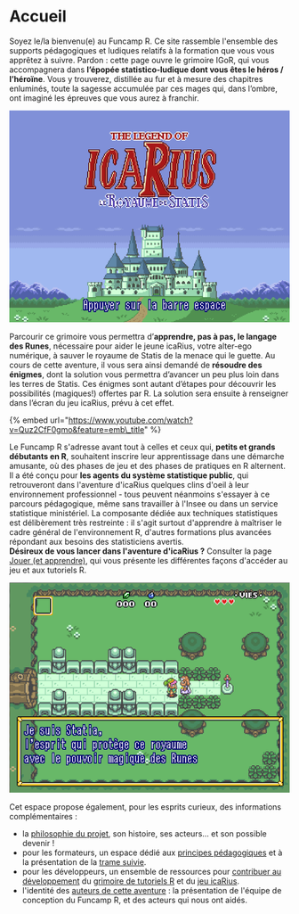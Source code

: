 # Accueil

Soyez le/la bienvenu\(e\) au Funcamp R. Ce site rassemble l'ensemble des supports pédagogiques et ludiques relatifs à la formation que vous vous apprêtez à suivre. Pardon : cette page ouvre le grimoire IGoR, qui vous accompagnera dans **l’épopée statistico-ludique dont vous êtes le héros / l’héroïne**. Vous y trouverez, distillée au fur et à mesure des chapitres enluminés, toute la sagesse accumulée par ces mages qui, dans l’ombre, ont imaginé les épreuves que vous aurez à franchir.  
 

![](.gitbook/assets/icarius_startscreen%20%281%29.png)

Parcourir ce grimoire vous permettra d’**apprendre, pas à pas, le langage des Runes**, nécessaire pour aider le jeune icaRius, votre alter-ego numérique, à sauver le royaume de Statis de la menace qui le guette. Au cours de cette aventure, il vous sera ainsi demandé de **résoudre des énigmes**, dont la solution vous permettra d’avancer un peu plus loin dans les terres de Statis. Ces énigmes sont autant d’étapes pour découvrir les possibilités \(magiques!\) offertes par R. La solution sera ensuite à renseigner dans l’écran du jeu icaRius, prévu à cet effet.

{% embed url="https://www.youtube.com/watch?v=Quz2CfF0gmo&feature=emb\_title" %}





Le Funcamp R s'adresse avant tout à celles et ceux qui, **petits et grands débutants en R**, souhaitent inscrire leur apprentissage dans une démarche amusante, où des phases de jeu et des phases de pratiques en R alternent. Il a été conçu pour **les agents du système statistique public**, qui retrouveront dans l'aventure d'icaRius quelques clins d'oeil à leur environnement professionnel - tous peuvent néanmoins s'essayer à ce parcours pédagogique, même sans travailler à l'Insee ou dans un service statistique ministériel. La composante dédiée aux techniques statistiques est délibèrement très restreinte : il s'agit surtout d'apprendre à maîtriser le cadre général de l'environnement R, d'autres formations plus avancées répondant aux besoins des statisticiens avertis.   
 **Désireux de vous lancer dans l'aventure d'icaRius ?** Consulter la page [Jouer \(et apprendre\)](pages/joueurs.md), qui vous présente les différentes façons d'accéder au jeu et aux tutoriels R.  

![](.gitbook/assets/icarius-visuel-a%20%281%29.png)

 Cet espace propose également, pour les esprits curieux, des informations complémentaires :

* la [philosophie du projet](pages/philosophie.md), son histoire, ses acteurs... et son possible devenir ! 
* pour les formateurs, un espace dédié aux [principes pédagogiques](pages/formateurs_1.md) et à la présentation de la [trame suivie](pages/formateurs_2.md). 
* pour les développeurs, un ensemble de ressources pour [contribuer au développement](pages/contributeurs_1.md) du [grimoire de tutoriels R](pages/contributeurs_2.md) et du [jeu icaRius](pages/contributeurs_3.md).
* l'identité des [auteurs de cette aventure](pages/credits.md) : la présentation de l'équipe de conception du Funcamp R, et des acteurs qui nous ont aidés.

